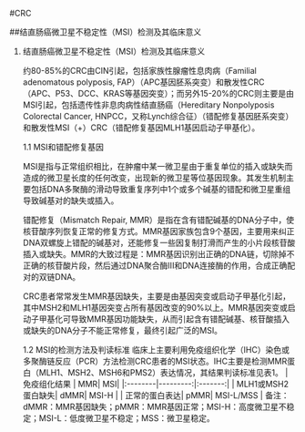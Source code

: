 #CRC

##结直肠癌微卫星不稳定性（MSI）检测及其临床意义

1. 结直肠癌微卫星不稳定性（MSI）检测及其临床意义

    约80-85%的CRC由CIN引起，包括家族性腺瘤性息肉病（Familial adenomatous polyposis, FAP）（APC基因胚系突变）和散发性CRC（APC、P53、DCC、KRAS等基因突变）；而另外15-20%的CRC则主要是由MSI引起，包括遗传性非息肉病性结直肠癌（Hereditary Nonpolyposis Colorectal Cancer, HNPCC，又称Lynch综合征）（错配修复基因胚系突变）和散发性MSI（+）CRC（错配修复基因MLH1基因启动子甲基化）。

    1.1 MSI和错配修复基因

    MSI是指与正常组织相比，在肿瘤中某一微卫星由于重复单位的插入或缺失而造成的微卫星长度的任何改变，出现新的微卫星等位基因现象。其发生机制主要包括DNA多聚酶的滑动导致重复序列中1个或多个碱基的错配和微卫星重组导致碱基对的缺失或插入。

    错配修复（Mismatch Repair, MMR）是指在含有错配碱基的DNA分子中，使核苷酸序列恢复正常的修复方式。MMR基因家族包含9个基因，主要用来纠正DNA双螺旋上错配的碱基对，还能修复一些因复制打滑而产生的小片段核苷酸插入或缺失。MMR的大致过程是：MMR基因识别出正确的DNA链，切除掉不正确的核苷酸片段，然后通过DNA聚合酶III和DNA连接酶的作用，合成正确配对的双链DNA。

    CRC患者常常发生MMR基因缺失，主要是由基因突变或启动子甲基化引起，其中MSH2和MLH1基因突变占所有基因改变的90%以上。MMR基因突变或启动子甲基化可导致MMR基因功能缺失，从而引起含有错配碱基、核苷酸插入或缺失的DNA分子不能正常修复，最终引起广泛的MSI。

    1.2 MSI的检测方法及判读标准
    临床上主要利用免疫组织化学（IHC）染色或多聚酶链反应（PCR）方法检测CRC患者的MSI状态。IHC主要是检测MMR蛋白（MLH1、MSH2、MSH6和PMS2）表达情况，其结果判读标准见表1。
    | 免疫组化结果     | MMR| MSI|
    |:--------|---------:|:-------:|
    | MLH1或MSH2蛋白缺失| dMMR| MSI-H      |
    | 正常的蛋白表达| pMMR| MSI-L/MSS      |
    备注：dMMR：MMR基因缺失；pMMR：MMR基因正常；MSI-H：高度微卫星不稳定；MSI-L：低度微卫星不稳定；MSS：微卫星稳定。
